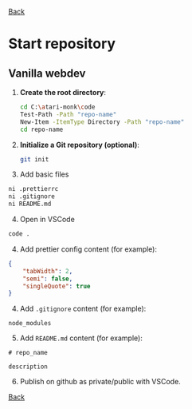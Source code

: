 [Back](index.md)

# Start repository

## Vanilla webdev

1. **Create the root directory**:

    ```bash
    cd C:\atari-monk\code
    Test-Path -Path "repo-name"
    New-Item -ItemType Directory -Path "repo-name"
    cd repo-name
    ```

2. **Initialize a Git repository (optional)**:

    ```bash
    git init
    ```

3. Add basic files

```bash
ni .prettierrc
ni .gitignore
ni README.md
```

4. Open in VSCode

```bash
code .
```

4. Add prettier config content (for example):

```json
{
    "tabWidth": 2,
    "semi": false,
    "singleQuote": true
}
```

4. Add `.gitignore` content (for example):

```plaintext
node_modules
```

5. Add `README.md` content (for example):

```plaintext
# repo_name

description
```

6. Publish on github as private/public with VSCode.

[Back](index.md)
